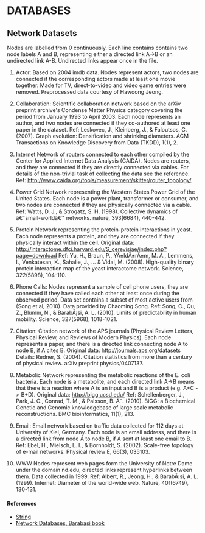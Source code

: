 # DATABASES

## Network Datasets

Nodes are labelled from 0 continuously. Each line contains contains two node labels A and B, representing either a directed link A->B or an undirected link A-B. Undirected links appear once in the file.


1) Actor:
Based on 2004 imdb data. Nodes represent actors, two nodes are connected if the corresponding actors made at least one movie together. Made for TV, direct-to-video and video game entries were removed. Preprocessed data courtesy of Hawoong Jeong.

2) Collaboration:
Scientific collaboration network based on the arXiv preprint archive's Condense Matter Physics category covering the period from January 1993 to April 2003. Each node represents an author, and two nodes are connected if they co-authored at least one paper in the dataset. Ref: Leskovec, J., Kleinberg, J., & Faloutsos, C. (2007). Graph evolution: Densification and shrinking diameters. ACM Transactions on Knowledge Discovery from Data (TKDD), 1(1), 2.

3) Internet
Network of routers connected to each other compiled by the Center for Applied Internet Data Analysis (CAIDA). Nodes are routers, and they are connected if they are directly connected via cables. For details of the non-trivial task of collecting the data see the reference. Ref: http://www.caida.org/tools/measurement/skitter/router_topology/

4) Power Grid
Network representing the Western States Power Grid of the United States. Each node is a power plant, transformer or consumer, and two nodes are connected if they are physically connected via a cable. Ref: Watts, D. J., & Strogatz, S. H. (1998). Collective dynamics of â€˜small-worldâ€™ networks. nature, 393(6684), 440-442.

5) Protein
Network representing the protein-protein interactions in yeast. Each node represents a protein, and they are connected if they physically interact within the cell. Original data: http://interactome.dfci.harvard.edu/S_cerevisiae/index.php?page=download Ref: Yu, H., Braun, P., YÄ±ldÄ±rÄ±m, M. A., Lemmens, I., Venkatesan, K., Sahalie, J., ... & Vidal, M. (2008). High-quality binary protein interaction map of the yeast interactome network. Science, 322(5898), 104-110.

6) Phone Calls:
Nodes represent a sample of cell phone users, they are connected if they have called each other at least once during the observed period. Data set contains a subset of most active users from (Song et al, 2010). Data provided by Chaoming Song. Ref: Song, C., Qu, Z., Blumm, N., & BarabÃ¡si, A. L. (2010). Limits of predictability in human mobility. Science, 327(5968), 1018-1021.

7) Citation:
Citation network of the APS journals (Physical Review Letters, Physical Review, and Reviews of Modern Physics). Each node represents a paper, and there is a directed link connecting node A to node B, if A cites B. Original data: http://journals.aps.org/datasets Details: Redner, S. (2004). Citation statistics from more than a century of physical review. arXiv preprint physics/0407137.

8) Metabolic
Network representing the metabolic reactions of the E. coli bacteria. Each node is a metabolite, and each directed link A->B means that there is a reaction where A is an input and B is a product (e.g. A+C -> B+D). Original data: http://bigg.ucsd.edu/ Ref: Schellenberger, J., Park, J. O., Conrad, T. M., & Palsson, B. Ã˜. (2010). BiGG: a Biochemical Genetic and Genomic knowledgebase of large scale metabolic reconstructions. BMC bioinformatics, 11(1), 213.

9) Email:
Email network based on traffic data collected for 112 days at University of Kiel, Germany. Each node is an email address, and there is a directed link from node A to node B, if A sent at least one email to B. Ref: Ebel, H., Mielsch, L. I., & Bornholdt, S. (2002). Scale-free topology of e-mail networks. Physical review E, 66(3), 035103.

10) WWW
Nodes represent web pages form the University of Notre Dame under the domain nd.edu, directed links represent hyperlinks between them. Data collected in 1999. Ref: Albert, R., Jeong, H., & BarabÃ¡si, A. L. (1999). Internet: Diameter of the world-wide web. Nature, 401(6749), 130-131.


#### References

- [String](https://string-db.org/)
- [Network Databases, Barabasi book](https://networksciencebook.com/translations/en/resources/data.html)
